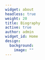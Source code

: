 ```yaml
---
widget: about
headless: true
weight: 20
title: Biography
active: true
author: admin
widget_id: Home
design:
  background:
    image: ""
---
```

